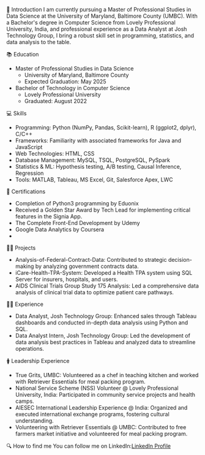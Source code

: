 👧 Introduction
I am currently pursuing a Master of Professional Studies in Data Science at the University of Maryland, Baltimore County (UMBC). With a Bachelor's degree in Computer Science from Lovely Professional University, India, and professional experience as a Data Analyst at Josh Technology Group, I bring a robust skill set in programming, statistics, and data analysis to the table. 

📚 Education
- Master of Professional Studies in Data Science
  - University of Maryland, Baltimore County
  - Expected Graduation: May 2025
- Bachelor of Technology in Computer Science
  - Lovely Professional University
  - Graduated: August 2022

💻 Skills
- Programming: Python (NumPy, Pandas, Scikit-learn), R (ggplot2, dplyr), C/C++
- Frameworks: Familiarity with associated frameworks for Java and JavaScript
- Web Technologies: HTML, CSS
- Database Management: MySQL, TSQL, PostgreSQL, PySpark
- Statistics & ML: Hypothesis testing, A/B testing, Causal Inference, Regression
- Tools: MATLAB, Tableau, MS Excel, Git, Salesforce Apex, LWC

🥇 Certifications
- Completion of Python3 programming by Eduonix
- Received a Golden Star Award by Tech Lead for implementing critical features in the Signia App.
- The Complete Front-End Development by Udemy
- Google Data Analytics by Coursera
- 

👷‍♀️ Projects
- Analysis-of-Federal-Contract-Data: Contributed to strategic decision-making by analyzing government contracts data.
- iCare-Health-TPA-System: Developed a Health TPA system using SQL Server for insurers, hospitals, and users.
- AIDS Clinical Trials Group Study 175 Analysis: Led a comprehensive data analysis of clinical trial data to optimize patient care pathways.

👷‍♀️ Experience
- Data Analyst, Josh Technology Group: Enhanced sales through Tableau dashboards and conducted in-depth data analysis using Python and SQL.
- Data Analyst Intern, Josh Technology Group: Led the development of data analysis best practices in Tableau and analyzed data to streamline operations.
  

🚺 Leadership Experience
- True Grits, UMBC: Volunteered as a chef in teaching kitchen and worked with Retriever Essentials for meal packing program.
- National Service Scheme (NSS) Volunteer @ Lovely Professional University, India: Participated in community service projects and health camps.
- AIESEC International Leadership Experience @ India: Organized and executed international exchange programs, fostering cultural understanding.
- Volunteering with Retriever Essentials @ UMBC: Contributed to free farmers market initiative and volunteered for meal packing program.

🔍 How to find me
You can follow me on LinkedIn:[LinkedIn Profile](https://www.linkedin.com/in/gompa-hyma/)

